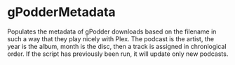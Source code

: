 # gPodderMetadata

Populates the metadata of gPodder downloads based on the filename in such a way that they play nicely with Plex. The podcast is the artist, the year is the album, month is the disc, then a track is assigned in chronlogical order. If the script has previously been run, it will update only new podcasts.